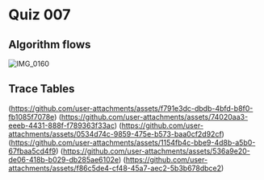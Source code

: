 # Quiz 007


## Algorithm flows


![IMG_0160](https://github.com/user-attachments/assets/a0bc1aba-82d0-4c30-9f61-1755309f8485)

## Trace Tables

(https://github.com/user-attachments/assets/f791e3dc-dbdb-4bfd-b8f0-fb1085f7078e)
(https://github.com/user-attachments/assets/74020aa3-eeeb-4431-888f-f789363f33ac)
(https://github.com/user-attachments/assets/0534d74c-9859-475e-b573-baa0cf2d92cf)
(https://github.com/user-attachments/assets/1154fb4c-bbe9-4d8b-a5b0-67fbaa5cd4f9)
(https://github.com/user-attachments/assets/536a9e20-de06-418b-b029-db285ae6102e)
(https://github.com/user-attachments/assets/f86c5de4-cf48-45a7-aec2-5b3b678dbce2)

